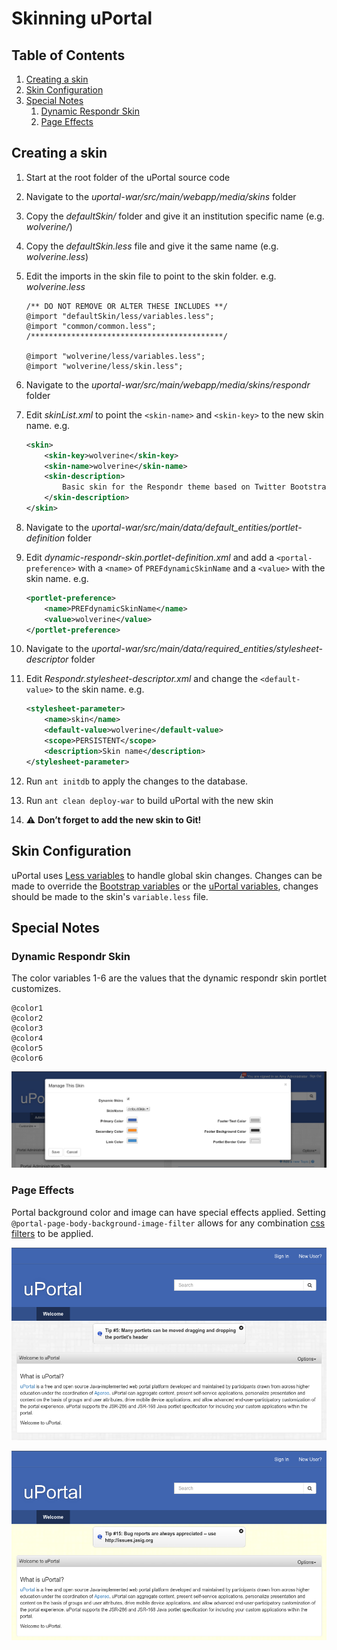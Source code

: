 # Skinning uPortal

## Table of Contents

1.  [Creating a skin](#creating-a-skin)
2.  [Skin Configuration](#skin-configuration)
3.  [Special Notes](#special-notes)
    1.  [Dynamic Respondr Skin](#dynamic-respondr-skin)
    2.  [Page Effects](#page-effects)

## Creating a skin

1.  Start at the root folder of the uPortal source code
2.  Navigate to the *uportal-war/src/main/webapp/media/skins* folder
3.  Copy the *defaultSkin/* folder and give it an institution specific name (e.g. *wolverine/*)
4.  Copy the *defaultSkin.less* file and give it the same name (e.g. *wolverine.less*)
5.  Edit the imports in the skin file to point to the skin folder. e.g. *wolverine.less*

    ``` less
    /** DO NOT REMOVE OR ALTER THESE INCLUDES **/
    @import "defaultSkin/less/variables.less";
    @import "common/common.less";
    /*******************************************/

    @import "wolverine/less/variables.less";
    @import "wolverine/less/skin.less";
    ```

6.  Navigate to the *uportal-war/src/main/webapp/media/skins/respondr* folder
7.  Edit *skinList.xml* to point the `<skin-name>` and `<skin-key>` to the new skin name. e.g.

    ``` xml
    <skin>
        <skin-key>wolverine</skin-key>
        <skin-name>wolverine</skin-name>
        <skin-description>
            Basic skin for the Respondr theme based on Twitter Bootstrap and Responsive Design
        </skin-description>
    </skin>
    ```

8.  Navigate to the *uportal-war/src/main/data/default_entities/portlet-definition* folder
9.  Edit *dynamic-respondr-skin.portlet-definition.xml* and add a `<portal-preference>` with a `<name>` of `PREFdynamicSkinName` and a `<value>` with the skin name. e.g.

    ``` xml
    <portlet-preference>
        <name>PREFdynamicSkinName</name>
        <value>wolverine</value>
    </portlet-preference>
    ```

10. Navigate to the *uportal-war/src/main/data/required_entities/stylesheet-descriptor* folder
11. Edit *Respondr.stylesheet-descriptor.xml* and change the `<default-value>` to the skin name. e.g.

    ``` xml
    <stylesheet-parameter>
        <name>skin</name>
        <default-value>wolverine</default-value>
        <scope>PERSISTENT</scope>
        <description>Skin name</description>
    </stylesheet-parameter>
    ```

12. Run `ant initdb` to apply the changes to the database.
13. Run `ant clean deploy-war` to build uPortal with the new skin
14. :warning: **Don’t forget to add the new skin to Git!**

## Skin Configuration

uPortal uses [Less variables](http://lesscss.org/features/#variables-feature) to handle global skin changes.
Changes can be made to override the [Bootstrap variables](/uportal-war/src/main/webapp/media/skins/respondr/common/bootstrap/variables.less) or the [uPortal variables](/uportal-war/src/main/webapp/media/skins/respondr/defaultSkin/less/variables.less), changes should be made to the skin's `variable.less` file.

## Special Notes

### Dynamic Respondr Skin

The color variables 1-6 are the values that the dynamic respondr skin portlet customizes.

``` less
@color1
@color2
@color3
@color4
@color5
@color6
```

![Dynamic Respondr Skin Portlet Page](images/dynamic-respondr-skin.png)

### Page Effects

Portal background color and image can have special effects applied.
Setting `@portal-page-body-background-image-filter` allows for any combination [css filters](https://developer.mozilla.org/en-US/docs/Web/CSS/filter) to be applied.

![No background effect](images/background-filter-none.png)

![Sepia background effect](images/background-filter-sepia.png)
